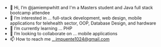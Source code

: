 - 👋 Hi, I’m @jamiempwhitt and I'm a Masters student and Java full stack bootcamp attendee
- 👀 I’m interested in ... full-stack development, web design, mobile applications for telehealth sector, OOP, Database Design, and hardware
- 🌱 I’m currently learning ... PHP
- 💞️ I’m looking to collaborate on ... mobile applications
- 📫 How to reach me ...jmpuente1024@gmail.com

<!---
jamiempwhitt/jamiempwhitt is a ✨ special ✨ repository because its `README.md` (this file) appears on your GitHub profile.
You can click the Preview link to take a look at your changes.
--->
